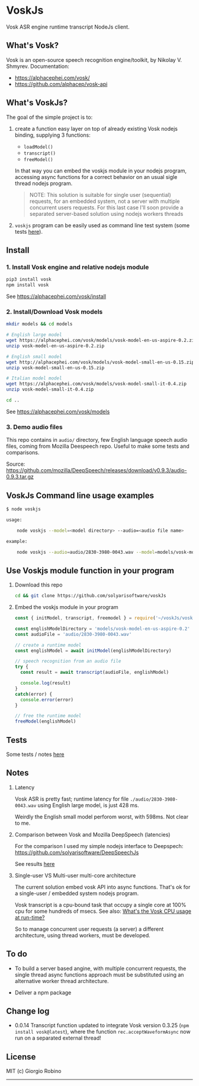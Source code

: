 # VoskJs

Vosk ASR engine runtime transcript NodeJs client.

## What's Vosk?

Vosk is an open-source speech recognition engine/toolkit, by Nikolay V. Shmyrev. 
Documentation:

- https://alphacephei.com/vosk/
- https://github.com/alphacep/vosk-api

## What's VoskJs?

The goal of the simple project is to:

1. create a function easy layer on top of already existing Vosk nodejs binding, supplying 3 functions: 

   - `loadModel()`
   - `transcript()`
   - `freeModel()`

   In that way you can embed the voskjs module in your nodejs program, 
   accessing async functions for a correct behavior on an usual sigle thread nodejs program.

   > NOTE:
   > This solution is suitable for single user (sequential) requests, for an embedded system, 
   > not a server with multiple concurrent users requests. 
   > For this last case I'll soon provide a separated server-based solution using nodejs workers threads

2. `voskjs` program can be easily used as command line test system (some tests [here](tests.md)).

## Install 

### 1. Install Vosk engine and relative nodejs module

```bash
pip3 install vosk 
npm install vosk
```

See https://alphacephei.com/vosk/install


### 2. Install/Download Vosk models

```bash
mkdir models && cd models

# English large model
wget https://alphacephei.com/vosk/models/vosk-model-en-us-aspire-0.2.zip
unzip vosk-model-en-us-aspire-0.2.zip

# English small model
wget http://alphacephei.com/vosk/models/vosk-model-small-en-us-0.15.zip
unzip vosk-model-small-en-us-0.15.zip

# Italian model model
wget https://alphacephei.com/vosk/models/vosk-model-small-it-0.4.zip
unzip vosk-model-small-it-0.4.zip

cd ..
```

See https://alphacephei.com/vosk/models

### 3. Demo audio files

This repo contains in `audio/` directory, few English language speech audio files, coming from Mozilla Deespeech repo.
Useful to make some tests and comparisons. 

Source: https://github.com/mozilla/DeepSpeech/releases/download/v0.9.3/audio-0.9.3.tar.gz


## VoskJs Command line usage examples

```bash
$ node voskjs

usage:

    node voskjs --model=<model directory> --audio=<audio file name>

example:

    node voskjs --audio=audio/2830-3980-0043.wav --model=models/vosk-model-en-us-aspire-0.2
```


## Use Voskjs module function in your program

1. Download this repo 

   ```bash
   cd && git clone https://github.com/solyarisoftware/voskJs
   ```

2. Embed the voskjs module in your program 

   ```javascript
   const { initModel, transcript, freemodel } = require('~/voskJs/voskjs')

   const englishModelDirectory = 'models/vosk-model-en-us-aspire-0.2'
   const audioFile = 'audio/2830-3980-0043.wav'

   // create a runtime model
   const englishModel = await initModel(englishModelDirectory)

   // speech recognition from an audio file
   try {
     const result = await transcript(audioFile, englishModel) 

     console.log(result)
   }  
   catch(error) {
     console.error(error) 
   }  

   // free the runtime model
   freeModel(englishModel)
   ```

## Tests

Some tests / notes [here](tests.md)


## Notes

1. Latency

   Vosk ASR is pretty fast; runtime latency for file `./audio/2830-3980-0043.wav`
   using English large model, is just 428 ms. 

   Weirdly the English small model perforom worst, with 598ms. Not clear to me. 

2. Comparison between Vosk and Mozilla DeepSpeech (latencies)

   For the comparison I used my simple nodejs interface to Deepspech: 
   https://github.com/solyarisoftware/DeepSpeechJs 

   See results [here](tests.md)


3. Single-user VS Multi-user multi-core architecture

   The current solution embed vosk API into async functions. That's ok for a single-user / embedded system nodejs program. 

   Vosk transcript is a cpu-bound task that occupy a single core at 100% cpu for some hundreds of msecs.
   See also: [What's the Vosk CPU usage at run-time?](https://github.com/alphacep/vosk-api/issues/498)
 
   So to manage concurrent user requests (a server) a different architecture, using thread workers, must be developed.


## To do

 - To build a server based angine, with multiple concurrent requests, 
   the single thread async functions approach must be substituted using an alternative worker thread architecture.

- Deliver a npm package


## Change log

- 0.0.14 
  Transcript function updated to integrate Vosk version 0.3.25 (`npm install vosk@latest`), 
  where the function `rec.acceptWaveformAsync` now run on a separated external thread!


## License

MIT (c) Giorgio Robino 

---
